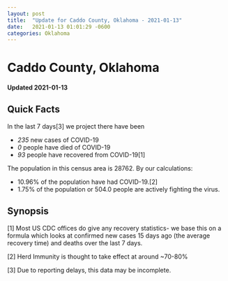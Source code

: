 ```yaml
---
layout: post
title:  "Update for Caddo County, Oklahoma - 2021-01-13"
date:   2021-01-13 01:01:29 -0600
categories: Oklahoma
---
```


# Caddo County, Oklahoma
#### Updated 2021-01-13

## Quick Facts

In the last 7 days[3] we project there have been
- *235* new cases of COVID-19
- *0* people have died of COVID-19
- *93* people have recovered from COVID-19[1]

The population in this census area is 28762. By our calculations:
- 10.96% of the population have had COVID-19.[2]
- 1.75% of the population or 504.0 people are actively fighting the virus.

## Synopsis




[1] Most US CDC offices do give any recovery statistics- we base this on a formula which looks at confirmed new cases
15 days ago (the average recovery time) and deaths over the last 7 days.

[2] Herd Immunity is thought to take effect at around ~70-80%

[3] Due to reporting delays, this data may be incomplete.
 
    